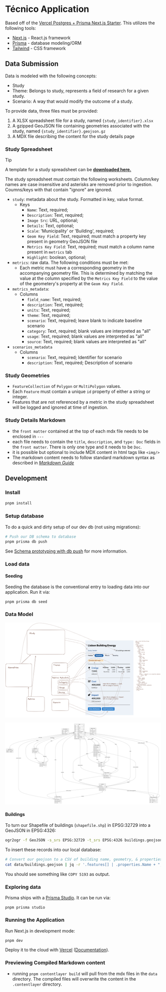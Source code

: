 # Técnico Application

Based off of the [Vercel Postgres + Prisma Next.js Starter](https://vercel.com/templates/next.js/postgres-prisma). This utilizes the following tools:

- [Next.js](https://nextjs.org/) - React.js framework
- [Prisma](https://www.prisma.io/) - database modeling/ORM
- [Tailwind](https://tailwindcss.com/) - CSS framework

## Data Submission

Data is modeled with the following concepts:

- Study
- Theme: Belongs to study, represents a field of research for a given study.
- Scenario: A way that would modify the outcome of a study.

To provide data, three files must be provided:

1. A XLSX spreadsheet file for a study, named `{study_identifier}.xlsx`
2. A gzipped GeoJSON file containing geometries associated with the study, named `{study_identifier}.geojson.gz`
3. A MDX file describing the content for the study details page

### Study Spreadsheet

> [!TIP]
> A template for a study spreadsheet can be [**downloaded here.**](https://docs.google.com/spreadsheets/d/e/2PACX-1vTmOxQMN-UMsIKKyhb2n-kQD1_KW_-qJ2ktQQeVcXLSfu7_Tx5H8FpJIRuALpAD54Jef2lwCYiv783v/pub?output=xlsx)

The study spreadsheet must contain the following worksheets. Column/key names are case insensitive and asterisks are removed prior to ingestion. Coumns/keys with that contain "ignore" are ignored.

- `study`: metadata about the study. Formatted in key, value format.
  - Keys
    - `Name`: Text, required;
    - `Description`: Text, required;
    - `Image Src`: URL, optional;
    - `Details`: Text, optional;
    - `Scale`: 'Municipality' or 'Building', required;
    - `Geom Key Field`: Text, required; must match a property key present in geometry GeoJSON file
    - `Metrics Key Field`: Text, required; must match a column name present in `metrics` tab
    - `Highlight`: boolean, optional;
- `metrics`: raw data. The following conditions must be met:
  - Each metric must have a corresponding geometry in the accompanying geometry file. This is determined by matching the value at the column specified by the `Metrics Key Field` to the value of the geometery's property at the `Geom Key Field`.
- `metrics_metadata`:
  - Columns
    - `field_name`: Text, required;
    - `description`: Text, required;
    - `units`: Text, required;
    - `theme`: Text, required;
    - `scenario`: Text, required; leave blank to indicate baseline scenario
    - `category`: Text, required; blank values are interpreted as "all"
    - `usage`: Text, required; blank values are interpreted as "all"
    - `source`: Text, required; blank values are interpreted as "all"
- `scenarios_metadata`
  - Columns
    - `scenario`: Text, required; Identifier for scenario
    - `description`: Text, required; Description of scenario

### Study Geometries

- `FeatureCollection` of `Polygon` or `MultiPolygon` values.
- Each `Feature` must contain a unique `id` property of either a string or integer.
- Features that are not referenced by a metric in the study spreadsheet will be logged and ignored at time of ingestion.

### Study Details Markdown

- the `front matter` contained at the top of each mdx file needs to be enclosed in `---`
- each file needs to contain the `title`, `description`, and `type: Doc` fields in the `front matter`. There is only one type and it needs to be `Doc`.
- it is possible but optional to include MDX content in html tags like `<img/>`
- The markdown content needs to follow standard markdown syntax as described
  in _[Markdown Guide](https://www.markdownguide.org/basic-syntax/)_

## Development

### Install

```bash
pnpm install
```

### Setup database

To do a quick and dirty setup of our dev db (not using migrations):

```bash
# Push our DB schema to database
pnpm prisma db push
```

See [Schema prototyping with db push](https://www.prisma.io/docs/guides/migrate/prototyping-schema-db-push) for more information.

### Load data

#### Seeding

Seeding the database is the conventional entry to loading data into our application. Run it via:

```
pnpm prisma db seed
```

### Data Model

![terminology](./.docs/terminology.png)

![entity relationsip diagram](./prisma/ERD.svg)

#### Buildings

To turn our Shapefile of buildings (`shapefile.shp`) in EPSG:32729 into a GeoJSON in EPSG:4326:

```bash
ogr2ogr -f GeoJSON -s_srs EPSG:32729 -t_srs EPSG:4326 buildings.geojson shapefile.shp
```

To insert these records into our local database:

```bash
# Convert our geojson to a CSV of building name, geometry, & properties (without building name) and pipe to postgres database
cat data/buildings.geojson | jq -r '.features[] | .properties.Name + ";" + (.geometry | tojson) + ";" + (del(.properties.Name) | .properties | tojson)' | psql tecnico -c "copy buildings from stdin (delimiter ';');"
```

You should see something like `COPY 5193` as output.

### Exploring data

Prisma ships with a [Prisma Studio](https://www.prisma.io/studio). It can be run via:

```
pnpm prisma studio
```

### Running the Application

Run Next.js in development mode:

```bash
pnpm dev
```

Deploy it to the cloud with [Vercel](https://vercel.com/new?utm_source=github&utm_medium=readme&utm_campaign=vercel-examples) ([Documentation](https://nextjs.org/docs/deployment)).

### Previewing Compiled Markdown content

- running `pnpm contentlayer build` will pull from the mdx files in the `data` directory. The compiled files will overwrite the content in the `.contentlayer` directory.
